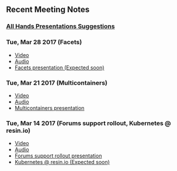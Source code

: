 ## Recent Meeting Notes

### [All Hands Presentations Suggestions](https://drive.google.com/open?id=1LsOe829Mdp9ll_phV6WCv3XrWnEazeNgeAvWqljqueA) 

### Tue, Mar 28 2017 (Facets)
* [Video](https://drive.google.com/open?id=0B1xAg_Dw2iS8NkNTNEktekxqbnM)
* [Audio](https://drive.google.com/open?id=0B1xAg_Dw2iS8YVYwN1V6ZWlMcFE)
* [Facets presentation (Expected soon)]()

### Tue, Mar 21 2017 (Multicontainers)
* [Video](https://drive.google.com/open?id=0B1xAg_Dw2iS8aXRxNHVUaEVYVWc)
* [Audio](https://drive.google.com/open?id=0B1xAg_Dw2iS8c2xmcDNzUWt2LUU)
* [Multicontainers presentation](https://docs.google.com/a/resin.io/presentation/d/1rLaIE5_XkYA1Nj77KKYXcXYXFw6SBxfftWW0Y5nPecQ/edit?usp=sharing)

### Tue, Mar 14 2017 (Forums support rollout, Kubernetes @ resin.io)
* [Video](https://drive.google.com/open?id=0B1xAg_Dw2iS8eUJDWkx0eV8tV3c)
* [Audio](https://drive.google.com/open?id=0B1xAg_Dw2iS8ZG5zOEFiSjFGREk)
* [Forums support rollout presentation](https://docs.google.com/a/resin.io/document/d/1_X8sNuuyqWcTgruH6GZiaEs7S7S24AX2KcVUOBmu5Sg/edit?usp=sharing)
* [Kubernetes @ resin.io (Expected soon)]()